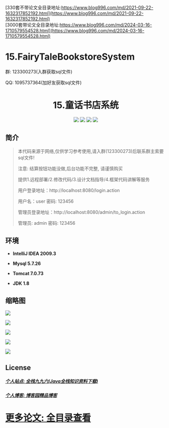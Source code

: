 [330套不带论文全目录地址:https://www.blog996.com/md/2021-09-22-1632317852192.html](https://www.blog996.com/md/2021-09-22-1632317852192.html)<br/>
[3000套带论文全目录地址:https://www.blog996.com/md/2024-03-16-1710579554528.html](https://www.blog996.com/md/2024-03-16-1710579554528.html)
# 15.FairyTaleBookstoreSystem

<p>群: 123300273(入群获取sql文件)</p>
<p>QQ: 1095737364(加好友获取sql文件)</p>

<p><h1 align="center">15.童话书店系统</h1></p>

<p align="center">
	<img src="https://img.shields.io/badge/jdk-1.8-orange.svg"/>
    <img src="https://img.shields.io/badge/srping-1.8-lightgrey.svg"/>
    <img src="https://img.shields.io/badge/springmvc-3.x-blue.svg"/>
    <img src="https://img.shields.io/badge/mybatis-3.x-blue.svg"/>
</p>

## 简介

> 本代码来源于网络,仅供学习参考使用,请入群(123300273)后联系群主索要sql文件!
> 
> 注意: 结算按钮功能没做,后台功能不完整, 请谨慎购买
>
> 提供1.远程部署/2.修改代码/3.设计文档指导/4.框架代码讲解等服务
>
> 用户登录地址：http://localhost:8080/login.action
>
> 用户名：user   密码: 123456
>
> 管理员登录地址：http://localhost:8080/admin/to_login.action
>
> 管理员: admin   密码: 123456
>

## 环境

- <b>IntelliJ IDEA 2009.3</b>

- <b>Mysql 5.7.26</b>

- <b>Tomcat 7.0.73</b>

- <b>JDK 1.8</b>


## 缩略图

![](https://img2020.cnblogs.com/blog/588112/202011/588112-20201122212520505-108644216.png)

![](https://img2020.cnblogs.com/blog/588112/202011/588112-20201122212528397-1398004666.png)

![](https://img2020.cnblogs.com/blog/588112/202011/588112-20201122212537913-163901387.png)

![](https://img2020.cnblogs.com/blog/588112/202011/588112-20201122212548007-1606993826.png)

![](https://img2020.cnblogs.com/blog/588112/202011/588112-20201122212556422-1639258317.png)


## License

##### [个人站点: 全栈九九六(Java全栈知识资料下载)](https://www.blog996.com/)
##### [个人博客: 博客园精品博客](https://www.cnblogs.com/yysbolg/)
# [更多论文: 全目录查看](https://www.blog996.com/md/2021-09-22-1632317852192.html)


